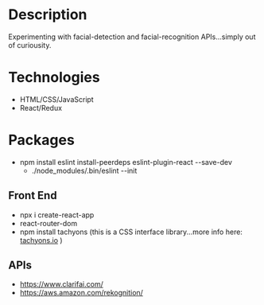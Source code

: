 # Description
Experimenting with facial-detection and facial-recognition APIs...simply out of curiousity.

# Technologies
- HTML/CSS/JavaScript
- React/Redux

# Packages
- npm install eslint install-peerdeps eslint-plugin-react --save-dev 
    - ./node_modules/.bin/eslint --init

## Front End
- npx i create-react-app
- react-router-dom
- npm install tachyons (this is a CSS interface library...more info here: [tachyons.io](https://tachyons.io/) )

## APIs
- https://www.clarifai.com/
- https://aws.amazon.com/rekognition/ 

